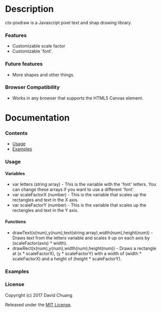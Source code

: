 # Description
ctx-pixdraw is a Javascript pixel text and shap drawing library.

### Features
* Customizable scale factor
* Customizable 'font'.

### Future features
* More shapes and other things.

### Browser Compatibility
* Works in any browser that supports the HTML5 Canvas element.

# Documentation

### Contents
* [Usage](#usage)
* [Examples](#examples)

### Usage
#### Variables
* var letters (string array) - This is the variable with the 'font' letters. You can change these arrays if you want to use a different 'font'.
* var scaleFactorX (number) - This is the variable that scales up the rectangles and text in the X axis.
* var scaleFactorY (number) - This is the variable that scales up the rectangles and text in the Y axis.
#### Functions
* drawText(x(num),y(num),text(string array),width(num),height(num)) - Draws text from the letters variable and scales it up on each axis by (scaleFactor(axis) * width).
* drawRect(x(num),y(num),width(num),height(num)) - Draws a rectangle at (x * scaleFactorX), (y * scaleFactorY) with a width of (width * scaleFactorX) and a height of (height * scaleFactorY).

### Examples

### License

Copyright (c) 2017 David Chuang

Released under the [MIT License](https://github.com/HyperionSniper/ctx-pixdraw/blob/master/LICENSE).

